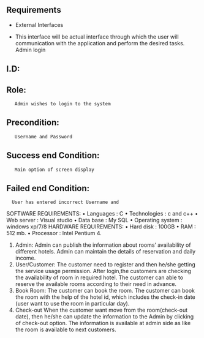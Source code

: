 ## Requirements
* External Interfaces
 -   This interface will be actual interface through which the user will communication with the 
     application and perform the desired tasks.
Admin login
## I.D:
## Role: 
       Admin wishes to login to the system
## Precondition: 
       Username and Password
## Success end Condition: 
       Main option of screen display
## Failed end Condition: 
      User has entered incorrect Username and

SOFTWARE REQUIREMENTS:
•	Languages			: 	C
•	Technologies		: 	c and c++
•	Web server		: 	Visual studio
•	Data base			: 	My SQL
•	Operating system	:	 windows  xp/7/8
HARDWARE REQUIREMENTS:
•	Hard disk		: 	100GB
•	RAM			:          512 mb.
•	Processor		: 	Intel Pentium 4.
1.	Admin: 
Admin can publish the information about rooms’ availability of different hotels. Admin can maintain the details of reservation and daily income.
2.	User/Customer: 
The customer need to register and then he/she getting the service usage permission. After login,the customers are checking the availability of room in required hotel. The customer can able to reserve the available rooms according to their need in advance. 
3.	Book Room:
The customer can book the room. The customer can book the room with the help of the hotel id, which includes the check-in date (user want to use the room in particular day).
4.	Check-out
When the customer want move from the room(check-out date), then he/she can update the information to the Admin by clicking of check-out option. The information is available at admin side as like the room is available to next customers.



